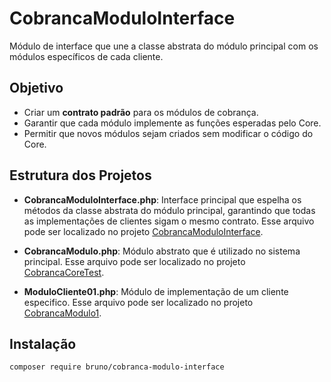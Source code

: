 # CobrancaModuloInterface

Módulo de interface que une a classe abstrata do módulo principal com os módulos específicos de cada cliente.

## Objetivo
- Criar um **contrato padrão** para os módulos de cobrança.
- Garantir que cada módulo implemente as funções esperadas pelo Core.
- Permitir que novos módulos sejam criados sem modificar o código do Core.

## Estrutura dos Projetos

- **CobrancaModuloInterface.php**: Interface principal que espelha os métodos da classe abstrata do módulo principal, garantindo que todas as implementações de clientes sigam o mesmo contrato. Esse arquivo pode ser localizado no projeto [CobrancaModuloInterface](https://github.com/brunoserrate/CobrancaModuloInterface).

- **CobrancaModulo.php**: Módulo abstrato que é utilizado no sistema principal. Esse arquivo pode ser localizado no projeto [CobrancaCoreTest](https://github.com/brunoserrate/CobrancaCoreTest).

- **ModuloCliente01.php**: Módulo de implementação de um cliente especifico. Esse arquivo pode ser localizado no projeto [CobrancaModulo1](https://github.com/brunoserrate/CobrancaModulo1).


## Instalação
```bash
composer require bruno/cobranca-modulo-interface
```
